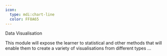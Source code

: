 ```yaml
---
icon:
  type: mdi:chart-line
  color: FF8A65
---
```

Data Visualisation

This module will expose the learner to statistical and other methods that will enable them to create a variety of visualisations from different types  ... 
